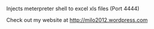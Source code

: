 Injects meterpreter shell to excel xls files (Port 4444)

Check out my website at http://milo2012.wordpress.com